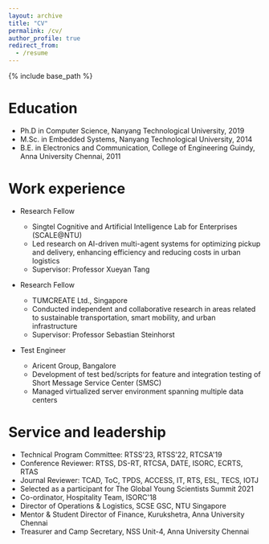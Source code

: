 ```yaml
---
layout: archive
title: "CV"
permalink: /cv/
author_profile: true
redirect_from:
  - /resume
---
```


{% include base_path %}

Education
======
* Ph.D in Computer Science, Nanyang Technological University, 2019
* M.Sc. in Embedded Systems, Nanyang Technological University, 2014
* B.E. in Electronics and Communication, College of Engineering Guindy, Anna University Chennai, 2011

Work experience
======
* Research Fellow
  * Singtel Cognitive and Artificial Intelligence Lab for Enterprises (SCALE@NTU)
  * Led research on AI-driven multi-agent systems for optimizing pickup and delivery, enhancing efficiency and reducing costs in urban logistics
  * Supervisor: Professor Xueyan Tang

* Research Fellow
  * TUMCREATE Ltd., Singapore
  * Conducted independent and collaborative research in areas related to sustainable transportation, smart mobility, and urban infrastructure
  * Supervisor: Professor Sebastian Steinhorst

* Test Engineer
  * Aricent Group, Bangalore
  * Development of test bed/scripts for feature and integration testing of Short Message Service Center (SMSC)
  * Managed virtualized server environment spanning multiple data centers 

<!--
Skills
======
* Skill 1
* Skill 2
  * Sub-skill 2.1
  * Sub-skill 2.2
  * Sub-skill 2.3
* Skill 3


Publications
======
  <ul>{% for post in site.publications reversed %}
    {% include archive-single-cv.html %}
  {% endfor %}</ul>  
  
Talks
======
  <ul>{% for post in site.talks reversed %}
    {% include archive-single-talk-cv.html  %}
  {% endfor %}</ul>

Teaching
======
  <ul>{% for post in site.teaching reversed %}
    {% include archive-single-cv.html %}
  {% endfor %}</ul>
    -->
    
Service and leadership
======
* Technical Program Committee: RTSS'23, RTSS'22, RTCSA'19
* Conference Reviewer: RTSS, DS-RT, RTCSA, DATE, ISORC, ECRTS, RTAS
* Journal Reviewer: TCAD, ToC, TPDS, ACCESS, IT, RTS, ESL, TECS, IOTJ
* Selected as a participant for The Global Young Scientists Summit 2021
* Co-ordinator, Hospitality Team, ISORC'18
* Director of Operations & Logistics, SCSE GSC, NTU Singapore
* Mentor & Student Director of Finance, Kurukshetra, Anna University Chennai
* Treasurer and Camp Secretary, NSS Unit-4, Anna University Chennai
